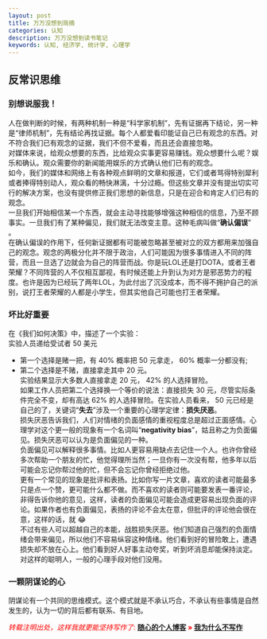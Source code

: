 ```yaml
---
layout: post
title: 万万没想到简摘
categories: 认知
description: 万万没想到读书笔记
keywords: 认知, 经济学, 统计学, 心理学
---
```


## 反常识思维

### 别想说服我！
人在做判断的时候，有两种机制一种是“科学家机制”，先有证据再下结论，另一种是“律师机制”，先有结论再找证据。每个人都爱看印能证自己已有观念的东西。对不符合我们已有观念的证据，我们不但不爱看，而且还会直接忽略。  
对媒体来说，给观众想要的东西，比给观众实事更容易赚钱。观众想要什么呢？娱乐和确认。观众需要你的新闻能用娱乐的方式确认他们已有的观念。  
如今，我们的媒体和网络上有各种观点鲜明的文章和报道，它们或者骂得特别犀利或者捧得特别动人，观众看的畅快淋漓，十分过瘾。但这些文章并没有提出切实可行的解决方案，也没有提供修正我们思想的新信息，只是在迎合和肯定人们已有的观念。  
一旦我们开始相信某一个东西，就会主动寻找能够增强这种相信的信息，乃至不顾事实。一旦我们有了某种偏见，我们就无法改变主意。这种毛病叫做“**确认偏误**” 。  
在确认偏误的作用下，任何新证据都有可能被忽略甚至被对立的双方都用来加强自己的观念。观念的两极分化并不限于政治，人们可能因为很多事情进入不同的阵营，而且一旦选了边就会为自己的阵营而战。你是玩LOL还是打DOTA，或者王者荣耀？不同阵营的人不仅相互鄙视，有时候还能上升到认为对方是邪恶势力的程度。也许是因为已经玩了两年LOL，为此付出了沉没成本，而不得不拥护自己的派别，说打王者荣耀的人都是小学生，但其实他自己可能也打王者荣耀。  

### 坏比好重要  
在《我们如何决策》中，描述了一个实验：  
实验人员递给受试者 50 美元  
+ 第一个选择是赌一把，有 40% 概率把 50 元拿走， 60% 概率一分都没有;  
+ 第二个选择是不赌，直接拿走其中 20 元。  
实验结果显示大多数人直接拿走 20 元， 42% 的人选择冒险。  
如果工作人员把第二个选择换一个等价的说法：直接损失 30 元，尽管实际条件完全不变，却有高达 62% 的人选择冒险。在实验人员看来， 50 元已经是自己的了，关键词“**失去**”涉及一个重要的心理学定律：**损失厌恶**。  
损失厌恶告诉我们，人们对情绪的负面感情的重视程度总是超过正面感情。心理学对这个更一般的现象有一个名词叫“**negativity bias**”，姑且称之为负面偏见。损失厌恶可以认为是负面偏见的一种。  
负面偏见可以解释很多事情。比如人更容易用缺点去记住一个人。也许你曾经多次帮助一个朋友的忙，他觉得理所当然；一旦你有一次没有帮，他多年以后可能会忘记你帮过他的忙，但不会忘记你曾经拒绝过他。  
更有一个常见的现象是批评和表扬。比如你写一片文章，喜欢的读者可能最多只是点一个赞，更可能什么都不做。而不喜欢的读者则可能要发表一番评论，非得告诉你他的意见，这样，读者的负面偏见可能会造成更容易出现负面的评论。如果作者也有负面偏见，表扬的评论不会太在意，但批评的评论他会很在意，这样的话，就 :joy:  
不过有些人可以超越自己的本能，战胜损失厌恶。他们知道自己强烈的负面情绪会带来偏见，所以他们不容易纵容这种情绪。他们看到好的冒险敢上，遭遇损失却不放在心上。他们看到好人好事主动夸奖，听到坏消息却能保持淡定。对这样的聪明人，一般的心理手段对他们没用。  

### 一颗阴谋论的心  
阴谋论有一个共同的思维模式。这个模式就是不承认巧合，不承认有些事情是自然发生的，认为一切的背后都有联系、有目地。  




<span style="color: red;">*转载注明出处，这样我就更能坚持写作了*<span>:
**[随心的个人博客](https://jinbooooom.github.io) » [我为什么不写作](https://jinbooooom.github.io/2018/06/24/wan_wan_mei_xiang_dao/)** 












